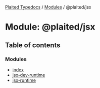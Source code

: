 [Plaited Typedocs](../README.md) / [Modules](../modules.md) / @plaited/jsx

# Module: @plaited/jsx

## Table of contents

### Modules

- [index](plaited_jsx.index.md)
- [jsx-dev-runtime](plaited_jsx.jsx_dev_runtime.md)
- [jsx-runtime](plaited_jsx.jsx_runtime.md)
